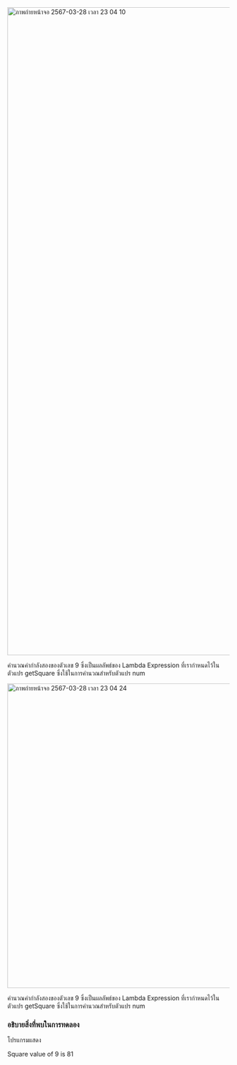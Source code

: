 <img width="1470" alt="ภาพถ่ายหน้าจอ 2567-03-28 เวลา 23 04 10" src="https://github.com/omelaweng/03376836-OOP-2566-Lab-15/assets/144561325/e9ed756e-eb5d-451a-8ab8-51cb0b3d51ef">

คำนวณค่ากำลังสองของตัวเลข 9 ซึ่งเป็นผลลัพธ์ของ Lambda Expression ที่เรากำหนดไว้ในตัวแปร getSquare ซึ่งใช้ในการคำนวณสำหรับตัวแปร num

<img width="691" alt="ภาพถ่ายหน้าจอ 2567-03-28 เวลา 23 04 24" src="https://github.com/omelaweng/03376836-OOP-2566-Lab-15/assets/144561325/1bc08b2c-c344-42bd-97ba-049d8cd0f97d">

คำนวณค่ากำลังสองของตัวเลข 9 ซึ่งเป็นผลลัพธ์ของ Lambda Expression ที่เรากำหนดไว้ในตัวแปร getSquare ซึ่งใช้ในการคำนวณสำหรับตัวแปร num

### อธิบายสิ่งที่พบในการทดลอง
โปรแกรมแสดง

Square value of 9 is 81
